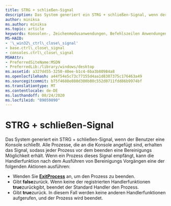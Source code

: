 ```yaml
---
title: STRG + schließen-Signal
description: Das System generiert ein STRG + schließen-Signal, wenn der Benutzer eine Konsole schließt.
author: miniksa
ms.author: miniksa
ms.topic: article
keywords: Konsolen-, Zeichenmodusanwendungen, Befehlszeilen Anwendungen, Terminalanwendungen, Konsolen-API
MS-HAID:
- '\_win32\_ctrl\_close\_signal'
- base.ctrl\_close\_signal
- consoles.ctrl\_close\_signal
MSHAttr:
- PreferredSiteName:MSDN
- PreferredLib:/library/windows/desktop
ms.assetid: a327dd55-3250-40ee-b1c4-6ba3b80984a8
ms.openlocfilehash: a44f54e5c73c77155d4aa1d8307375c176463a49
ms.sourcegitcommit: b75f4688e080d300b80c552d0711fdd86b9974bf
ms.translationtype: MT
ms.contentlocale: de-DE
ms.lasthandoff: 08/24/2020
ms.locfileid: "89059890"
---
```

# <a name="ctrlclose-signal"></a>STRG + schließen-Signal


Das System generiert ein STRG + schließen-Signal, wenn der Benutzer eine Konsole schließt. Alle Prozesse, die an die Konsole angefügt sind, erhalten das Signal, sodass jeder Prozess vor dem beenden eine Bereinigungs Möglichkeit erhält. Wenn ein Prozess dieses Signal empfängt, kann die Handlerfunktion nach dem Ausführen von Bereinigungs Vorgängen eine der folgenden Aktionen ausführen:

- Wenden Sie [**ExitProcess**](https://msdn.microsoft.com/library/windows/desktop/ms682658) an, um den Prozess zu beenden.
- Gibt **false**zurück. Wenn keine der registrierten Handlerfunktionen **true**zurückgibt, beendet der Standard Handler den Prozess.
- Gibt **true**zurück. In diesem Fall werden keine anderen Handlerfunktionen aufgerufen, und der Prozess wird beendet.

 

 





